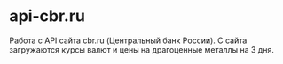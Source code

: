 # api-cbr.ru
Работа с API сайта cbr.ru (Центральный банк России).
С сайта загружаются курсы валют и цены на драгоценные металлы на 3 дня.
